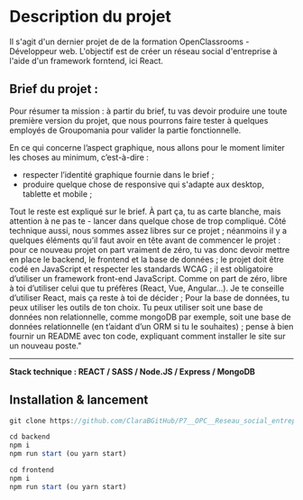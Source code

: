 # Description du projet
Il s'agit d'un dernier projet de de la formation OpenClassrooms - Développeur web.
L'objectif est de créer un réseau social d'entreprise à l'aide d'un framework forntend, ici React.

## Brief du projet :

Pour résumer ta mission : à partir du brief, tu vas devoir produire une toute première version du projet, que nous pourrons faire tester à quelques employés de Groupomania pour valider la partie fonctionnelle. 

En ce qui concerne l’aspect graphique, nous allons pour le moment limiter les choses au minimum, c’est-à-dire :
- respecter l’identité graphique fournie dans le brief ;
- produire quelque chose de responsive qui s'adapte aux desktop, tablette et mobile ;

Tout le reste est expliqué sur le brief. À part ça, tu as carte blanche, mais attention à ne pas te - lancer dans quelque chose de trop compliqué.
Côté technique aussi, nous sommes assez libres sur ce projet ; néanmoins il y a quelques éléments qu’il faut avoir en tête avant de commencer le projet :
pour ce nouveau projet on part vraiment de zéro, tu vas donc devoir mettre en place le backend, le frontend et la base de données ;
le projet doit être codé en JavaScript et respecter les standards WCAG ;
il est obligatoire d’utiliser un framework front-end JavaScript. Comme on part de zéro, libre à toi d’utiliser celui que tu préfères (React, Vue, Angular…). Je te conseille d’utiliser React, mais ça reste à toi de décider ;
Pour la base de données, tu peux utiliser les outils de ton choix. Tu peux utiliser soit une base de données non relationnelle, comme mongoDB par exemple, soit une base de données relationnelle (en t’aidant d’un ORM si tu le souhaites) ;
pense à bien fournir un README avec ton code, expliquant comment installer le site sur un nouveau poste."

-------

**Stack technique : REACT / SASS / Node.JS / Express / MongoDB**

## Installation & lancement

```javascript
git clone https://github.com/ClaraBGitHub/P7__OPC__Reseau_social_entreprise.git

cd backend
npm i 
npm run start (ou yarn start)

cd frontend
npm i 
npm run start (ou yarn start)
```
